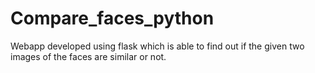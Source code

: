 # Compare_faces_python
Webapp developed using flask which is able to find out if the given two images of the faces are similar or not. 
